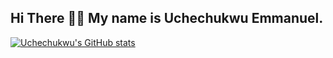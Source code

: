 ## Hi There 👋🏾 My name is Uchechukwu Emmanuel.

<!--
**daleentontech/daleentontech** is a ✨ _special_ ✨ repository because its `README.md` (this file) appears on your GitHub profile.

Here are some ideas to get you started:

- 🔭 I’m currently working on ...
- 🌱 I’m currently learning ...
- 👯 I’m looking to collaborate on ...
- 🤔 I’m looking for help with ...
- 💬 Ask me about ...
- 📫 How to reach me: ...
- 😄 Pronouns: ...
- ⚡ Fun fact: ...
-->


[![Uchechukwu's GitHub stats](https://github-readme-stats.vercel.app/api?username=daleentontech)](https://github.com/daleentontech/github-readme-stats)
